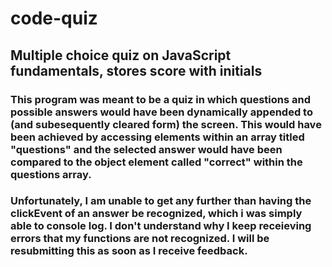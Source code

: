 # code-quiz
## Multiple choice quiz on JavaScript fundamentals, stores score with initials

### This program was meant to be a quiz in which questions and possible answers would have been dynamically appended to (and subesequently cleared form) the screen. This would have been achieved by accessing elements within an array titled "questions" and the selected answer would have been compared to the object element called "correct" within the questions array.

### Unfortunately, I am unable to get any further than having the clickEvent of an answer be recognized, which i was simply able to console log. I don't understand why I keep receieving errors that my functions are not recognized. I will be resubmitting this as soon as I receive feedback.

